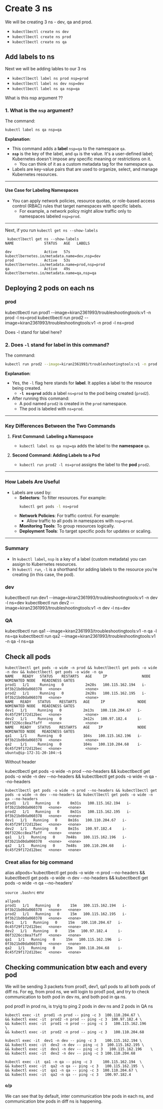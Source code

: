 
# Create 3 ns

We will be creating 3 ns - dev, qa and prod.

- `kubectlbectl create ns dev`
- `kubectlbectl create ns prod`
- `kubectlbectl create ns qa`

## Add labels to ns


Next we will be adding lables to our 3 ns

- `kubectlbectl label ns prod nsp=prod`
- `kubectlbectl label ns dev nsp=dev`
- `kubectlbectl label ns qa nsp=qa`

 What is this nsp argument ??

### **1. What is the `nsp` argument?**
The command:

```bash
kubectl label ns qa nsp=qa
```

**Explanation**:
- This command adds a **label** `nsp=qa` to the namespace `qa`.
- **`nsp`** is the key of the label, and `qa` is the value. It's a user-defined label; Kubernetes doesn't impose any specific meaning or restrictions on it.
  - You can think of it as a custom metadata tag for the namespace `qa`.
- Labels are key-value pairs that are used to organize, select, and manage Kubernetes resources.

---

#### **Use Case for Labeling Namespaces**
- You can apply network policies, resource quotas, or role-based access control (RBAC) rules that target namespaces with specific labels.
  - For example, a network policy might allow traffic only to namespaces labeled `nsp=prod`.

---

Next, if you run `kubectl get ns --show-labels`

```
 kubectlbectl get ns --show-labels
NAME              STATUS   AGE   LABELS

dev               Active   57s   kubectlbernetes.io/metadata.name=dev,nsp=dev
prod              Active   53s   kubectlbernetes.io/metadata.name=prod,nsp=prod
qa                Active   49s   kubectlbernetes.io/metadata.name=qa,nsp=qa

```
## Deploying 2 pods on each ns

### prod

kubectlbectl run prod1 --image=kiran2361993/troubleshootingtools:v1 -n prod -l ns=prod
kubectlbectl run prod2 --image=kiran2361993/troubleshootingtools:v1 -n prod -l ns=prod

 Does -l stand for label here?


### **2. Does `-l` stand for label in this command?**
The command:

```bash
kubectl run prod2 --image=kiran2361993/troubleshootingtools:v1 -n prod -l ns=prod
```

**Explanation**:
- Yes, the `-l` flag here stands for **label**. It applies a label to the resource being created.
  - **`-l ns=prod`** adds a label `ns=prod` to the pod being created (`prod2`).
- After running this command:
  - A pod named `prod2` is created in the `prod` namespace.
  - The pod is labeled with `ns=prod`.

---

### **Key Differences Between the Two Commands**
1. **First Command: Labeling a Namespace**
   - `kubectl label ns qa nsp=qa` adds the label to the **namespace** `qa`.

2. **Second Command: Adding Labels to a Pod**
   - `kubectl run prod2 -l ns=prod` assigns the label to the **pod** `prod2`.

---

### **How Labels Are Useful**

- Labels are used by:
  - **Selectors**: To filter resources. For example:
    ```bash
    kubectl get pods -l ns=prod
    ```
  - **Network Policies**: For traffic control. For example:
    - Allow traffic to all pods in namespaces with `nsp=prod`.
  - **Monitoring Tools**: To group resources logically.
  - **Deployment Tools**: To target specific pods for updates or scaling.

---

### **Summary**
- In `kubectl label`, `nsp` is a key of a label (custom metadata) you can assign to Kubernetes resources.
- In `kubectl run`, `-l` is a shorthand for adding labels to the resource you’re creating (in this case, the pod).


### dev

kubectlbectl run dev1 --image=kiran2361993/troubleshootingtools:v1 -n dev -l ns=dev
kubectlbectl run dev2 --image=kiran2361993/troubleshootingtools:v1 -n dev -l ns=dev

### QA

kubectlbectl run qa1 --image=kiran2361993/troubleshootingtools:v1 -n qa -l ns=qa
kubectlbectl run qa2 --image=kiran2361993/troubleshootingtools:v1 -n qa -l ns=qa

## Check all pods 

```
kubectlbectl get pods -o wide -n prod && kubectlbectl get pods -o wide -n dev && kubectlbectl get pods -o wide -n qa
NAME    READY   STATUS    RESTARTS   AGE     IP                NODE                  NOMINATED NODE   READINESS GATES
prod1   1/1     Running   0          2m28s   100.115.162.194   i-0f3b21bd0da060378   <none>           <none>
prod2   1/1     Running   0          2m28s   100.115.162.195   i-0f3b21bd0da060378   <none>           <none>
NAME   READY   STATUS    RESTARTS   AGE     IP               NODE                  NOMINATED NODE   READINESS GATES
dev1   1/1     Running   0          2m13s   100.110.204.67   i-0c45f29f172d12bec   <none>           <none>
dev2   1/1     Running   0          2m12s   100.97.182.4     i-06f3226cc8ea7faff   <none>           <none>
NAME   READY   STATUS    RESTARTS   AGE    IP                NODE                  NOMINATED NODE   READINESS GATES
qa1    1/1     Running   0          104s   100.115.162.196   i-0f3b21bd0da060378   <none>           <none>
qa2    1/1     Running   0          104s   100.110.204.68    i-0c45f29f172d12bec   <none>           <none>
ubuntu@ip-172-31-20-104:~$ 

```

Without header

kubectlbectl get pods -o wide -n prod --no-headers && kubectlbectl get pods -o wide -n dev --no-headers && kubectlbectl get pods -o wide -n qa --no-headers

```
kubectlbectl get pods -o wide -n prod --no-headers && kubectlbectl get pods -o wide -n dev --no-headers && kubectlbectl get pods -o wide -n qa --no-headers
prod1   1/1   Running   0     8m31s   100.115.162.194   i-0f3b21bd0da060378   <none>   <none>
prod2   1/1   Running   0     8m31s   100.115.162.195   i-0f3b21bd0da060378   <none>   <none>
dev1   1/1   Running   0     8m16s   100.110.204.67   i-0c45f29f172d12bec   <none>   <none>
dev2   1/1   Running   0     8m15s   100.97.182.4     i-06f3226cc8ea7faff   <none>   <none>
qa1   1/1   Running   0     7m48s   100.115.162.196   i-0f3b21bd0da060378   <none>   <none>
qa2   1/1   Running   0     7m48s   100.110.204.68    i-0c45f29f172d12bec   <none>   <none>

```
### Creat alias for big command

alias allpods='kubectlbectl get pods -o wide -n prod --no-headers && kubectlbectl get pods -o wide -n dev --no-headers && kubectlbectl get pods -o wide -n qa --no-headers'

`source .bashrc`
env

```
allpods
prod1   1/1   Running   0     15m   100.115.162.194   i-0f3b21bd0da060378   <none>   <none>
prod2   1/1   Running   0     15m   100.115.162.195   i-0f3b21bd0da060378   <none>   <none>
dev1   1/1   Running   0     15m   100.110.204.67   i-0c45f29f172d12bec   <none>   <none>
dev2   1/1   Running   0     15m   100.97.182.4     i-06f3226cc8ea7faff   <none>   <none>
qa1   1/1   Running   0     15m   100.115.162.196   i-0f3b21bd0da060378   <none>   <none>
qa2   1/1   Running   0     15m   100.110.204.68    i-0c45f29f172d12bec   <none>   <none>

```

## Checking communication btw each and every pod

We will be sending 3 packets from prod1, dev1, qa1 pods to all both pods of diff ns. For eg, from prod ns, we will login to prod1 pod, and try to check communication to both pod in dev ns, and both pod in qa ns.


pod prod1 in prod ns, is tryig to ping 2 pods in dev ns and 2 pods in QA ns
```
kubectl exec -it  prod1 -n prod -- ping -c 3  100.110.204.67 \
&& kubectl exec -it  prod2 -n prod -- ping -c 3  100.97.182.4 \
&& kubectl exec -it  prod1 -n prod -- ping -c 3   100.115.162.196     \
&& kubectl exec -it  prod2 -n prod -- ping -c 3   100.110.204.68
```

```
kubectl exec -it  dev1 -n dev -- ping -c 3    100.115.162.194 \
&& kubectl exec -it  dev2 -n dev -- ping -c 3  100.115.162.195 \
&& kubectl exec -it  dev1 -n dev -- ping -c 3   100.115.162.196    \
&& kubectl exec -it  dev2 -n dev -- ping -c 3 100.110.204.68
```

```
kubectl exec -it  qa1 -n qa -- ping -c 3     100.115.162.194  \
&& kubectl exec -it  qa2 -n qa -- ping -c 3   100.115.162.195  \
&& kubectl exec -it  qa1 -n qa -- ping -c 3  100.110.204.67 \
&& kubectl exec -it  qa2 -n qa -- ping -c 3   100.97.182.4
```

#### o/p

We can see that by default, inter communication btw pods in each ns, and communication btw pods in diff ns is happening.


